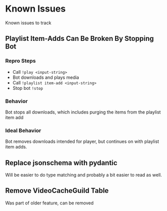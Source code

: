 # Known Issues

Known issues to track

## Playlist Item-Adds Can Be Broken By Stopping Bot

### Repro Steps

- Call `!play <input-string>`
- Bot downloads and plays media
- Call `!playlist item-add <input-string>`
- Stop bot `!stop`

### Behavior

Bot stops all downloads, which includes purging the items from the playlist item add

### Ideal Behavior

Bot removes downloads intended for player, but continues on with playlist item adds.

## Replace jsonschema with pydantic

Will be easier to do type matching and probably a bit easier to read as well.

## Remove VideoCacheGuild Table

Was part of older feature, can be removed